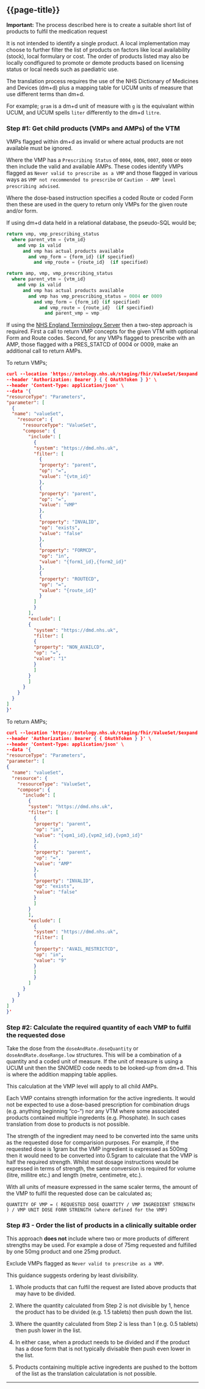 ## {{page-title}}

<div class="nhsd-a-box nhsd-a-box--bg-light-blue nhsd-!t-margin-bottom-6 nhsd-t-body">
      <strong>Important:</strong> The process described here is to create a suitable short list of products to fulfil the medication request
</div>

It is not intended to identify a single product. A local implementation may choose to further filter the list of products on factors like local availability (stock), local formulary or cost. The order of products listed may also be locally condfigured to promote or demote products based on licensing status or local needs such as paediatric use.

The translation process requires the use of the NHS Dictionary of Medicines and Devices (dm+d) plus a mapping table for UCUM units of measure that use different terms than dm+d. 

For example; `gram` is a dm+d unit of measure with `g` is the equivalant within UCUM, and UCUM spells `liter` differently to the dm+d `litre`.

### Step #1: Get child products (VMPs and AMPs) of the VTM

VMPs flagged within dm+d as invalid or where actual products are not available must be ignored.

Where the VMP has a `Prescribing Status` of `0004`, `0006`, `0007`, `0008` or `0009` then include the valid and available AMPs. These codes identify VMPs flagged as `Never valid to prescribe as a VMP` and those flagged in various ways as `VMP not recommended to prescribe` or `Caution - AMP level prescribing advised`.

Where the dose-based instruction specifies a coded Route or coded Form then these are used in the query to return only VMPs for the given route and/or form.

If using dm+d data held in a relational database, the pseudo-SQL would be;

```sql
return vmp, vmp_prescribing_status
  where parent_vtm = {vtm_id}
    and vmp is valid
      and vmp has actual products available
        and vmp_form = {form_id} (if specified)
          and vmp_route = {route_id}  (if specified)
```
```sql
return amp, vmp, vmp_prescribing_status
  where parent_vtm = {vtm_id}
    and vmp is valid
      and vmp has actual products available
        and vmp has vmp_prescribing_status = 0004 or 0009
          and vmp_form = {form_id} (if specified)
            and vmp_route = {route_id}  (if specified)
              and parent_vmp = vmp
```

If using the [NHS England Terminology Server](https://digital.nhs.uk/services/terminology-servers) then a two-step approach is required. First a call to return VMP concepts for the given VTM with optional Form and Route codes. Second, for any VMPs flagged to prescribe with an AMP, those flagged with a PRES_STATCD of 0004 or 0009, make an additional call to return AMPs.

To return VMPs;

```json
curl --location 'https://ontology.nhs.uk/staging/fhir/ValueSet/$expand' \
--header 'Authorization: Bearer } { { OAuthToken } }' \
--header 'Content-Type: application/json' \
--data '{
"resourceType": "Parameters",
"parameter": [
  {
  "name": "valueSet",
    "resource": {
      "resourceType": "ValueSet",
      "compose": {
        "include": [
          {
          "system": "https://dmd.nhs.uk",
          "filter": [
            {
            "property": "parent",
            "op": "=",
            "value": "{vtm_id}"
            },
            {
            "property": "parent",
            "op": "=",
            "value": "VMP"
            },
            {
            "property": "INVALID",
            "op": "exists",
            "value": "false"
            },
            {
            "property": "FORMCD",
            "op": "in",
            "value": "{form1_id},{form2_id}"
            },
            {
            "property": "ROUTECD",
            "op": "=",
            "value": "{route_id}"
            }
          ]
          }
        ],
        "exclude": [
        {
          "system": "https://dmd.nhs.uk",
          "filter": [ 
          {
          "property": "NON_AVAILCD",
          "op": "=",
          "value": "1"
          }
          ]
        }
        ]
      }
    }
  }
]
}'
```

To return AMPs;

```json
curl --location 'https://ontology.nhs.uk/staging/fhir/ValueSet/$expand' \
--header 'Authorization: Bearer { { OAuthToken } }' \
--header 'Content-Type: application/json' \
--data '{
"resourceType": "Parameters",
"parameter": [
{
  "name": "valueSet",
  "resource": {
    "resourceType": "ValueSet",
    "compose": {
      "include": [
        {
        "system": "https://dmd.nhs.uk",
        "filter": [
          {
          "property": "parent",
          "op": "in",
          "value": "{vpm1_id},{vpm2_id},{vpm3_id}"
          },
          {
          "property": "parent",
          "op": "=",
          "value": "AMP"
          },
          {
          "property": "INVALID",
          "op": "exists",
          "value": "false"
          }
          ]
        }
        ],
        "exclude": [
          {
          "system": "https://dmd.nhs.uk",
          "filter": [
          {
          "property": "AVAIL_RESTRICTCD",
          "op": "in",
          "value": "9"
          }
          ]
          }
        ]
      }
    }
  }
]
}'
```

### Step #2: Calculate the required quantity of each VMP to fulfil the requested dose

Take the dose from the `doseAndRate.doseQuantity` or `doseAndRate.doseRange.low` structures. This will be a combination of a quantity and a coded unit of measure. If the unit of measure is using a UCUM unit then the SNOMED code needs to be looked-up from dm+d. This is where the addition mapping table applies.

This calculation at the VMP level will apply to all child AMPs.

Each VMP contains strength information for the active ingredients. It would not be expected to use a dose-based prescription for combination drugs (e.g. anything beginning “co-“) nor any VTM where some associated products contained multiple ingredents (e.g. Phosphate). In such cases translation from dose to products is not possible.

The strength of the ingredient may need to be converted into the same units as the requested dose for comparision purposes. For example, if the requested dose is 1gram but the VMP ingredient is expressed as 500mg then it would need to be converted into 0.5gram to calculate that the VMP is half the required strength. Whilst most dosage instructions would be expressed in terms of strength, the same conversion is required for volume (litre, millitre etc.) and length (metre, centimetre, etc.).

With all units of measure expressed in the same scaler terms, the amount of the VMP to fulfil the requested dose can be calculated as; 

`QUANTITY OF VMP = ( REQUESTED DOSE QUANTITY / VMP INGREDIENT STRENGTH ) / VMP UNIT DOSE FORM STRENGTH (where defined for the VMP)`

### Step #3 - Order the list of products in a clinically suitable order

This approach **does not** include where two or more products of different strengths may be used. For example a dose of 75mg requested and fulfilled by one 50mg product and one 25mg product.

Exclude VMPs flagged as `Never valid to prescribe as a VMP`.

This guidance suggests ordering by least divisibility.

1. Whole products that can fulfil the request are listed above products that may have to be divided.

2. Where the quantity calculated from Step 2 is not divisible by 1, hence the product has to be divided (e.g. 1.5 tablets) then push down the list.

3. Where the quantity calculated from Step 2 is less than 1 (e.g. 0.5 tablets) then push lower in the list.

4. In either case, when a product needs to be divided and if the product has a dose form that is not typically divisable then push even lower in the list.

5. Products containing multiple active ingredents are pushed to the bottom of the list as the translation calculatation is not possible.

---